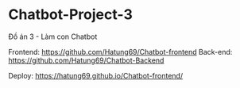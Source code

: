# Chatbot-Project-3

Đồ án 3 - Làm con Chatbot

Frontend: https://github.com/Hatung69/Chatbot-frontend
Back-end: https://github.com/Hatung69/Chatbot-Backend

Deploy: https://hatung69.github.io/Chatbot-frontend/
